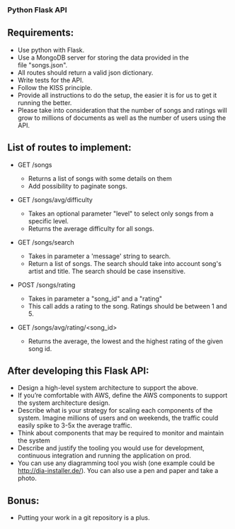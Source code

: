 ### Python Flask API

## Requirements:
- Use python with Flask.
- Use a MongoDB server for storing the data provided in the file "songs.json".
- All routes should return a valid json dictionary.
- Write tests for the API.
- Follow the KISS principle.
- Provide all instructions to do the setup, the easier it is for us to get it running the better.
- Please take into consideration that the number of songs and ratings will grow to millions of documents as well as the number of users using the API.

## List of routes to implement:
- GET /songs
  - Returns a list of songs with some details on them
  - Add possibility to paginate songs.

- GET /songs/avg/difficulty
  - Takes an optional parameter "level" to select only songs from a specific level.
  - Returns the average difficulty for all songs.

- GET /songs/search
  - Takes in parameter a 'message' string to search.
  - Return a list of songs. The search should take into account song's artist and title. The search should be case insensitive.

- POST /songs/rating
  - Takes in parameter a "song_id" and a "rating"
  - This call adds a rating to the song. Ratings should be between 1 and 5.

- GET /songs/avg/rating/<song_id>
  - Returns the average, the lowest and the highest rating of the given song id.

## After developing this Flask API:
- Design a high-level system architecture to support the above.
- If you’re comfortable with AWS, define the AWS components to support the system architecture design.
- Describe what is your strategy for scaling each components of the system. Imagine millions of users and on weekends, the traffic could easily spike to 3-5x the average traffic.
- Think about components that may be required to monitor and maintain the system
- Describe and justify the tooling you would use for development, continuous integration and running the application on prod.
- You can use any diagramming tool you wish (one example could be http://dia-installer.de/). You can also use a pen and paper and take a photo.

## Bonus:
- Putting your work in a git repository is a plus.
